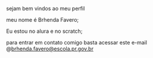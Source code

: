 sejam bem vindos ao meu perfil

meu nome é Brhenda Favero;

Eu estou no alura e no scratch;

para entrar em contato comigo basta acessar este e-mail 
@brhenda.favero@escola.pr.gov.br

<!---
brhenda/brhenda is a ✨ special ✨ repository because its `README.md` (this file) appears on your GitHub profile.
You can click the Preview link to take a look at your changes.
--->
